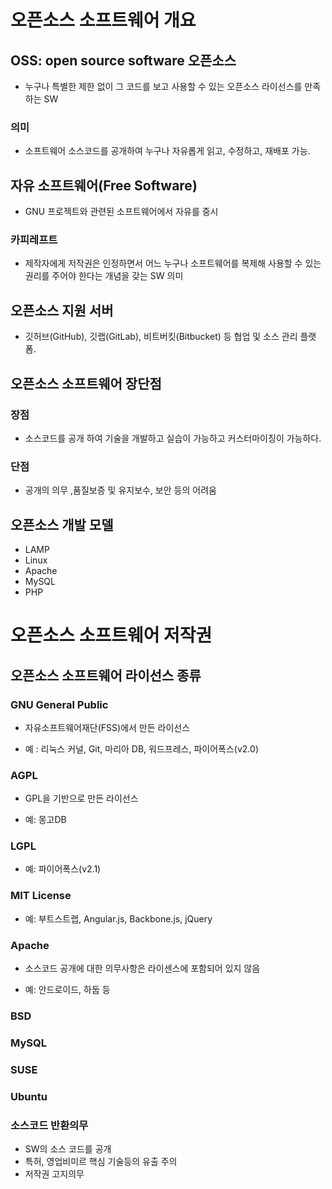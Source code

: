 # 오픈소스 소프트웨어 개요
 ## OSS: open source software 오픈소스
 - 누구나 특별한 제한 없이 그 코드를 보고 사용할 수 있는 오픈소스 라이선스를 만족하는 SW

### 의미
- 소프트웨어 소스코드를 공개하여 누구나 자유롭게 읽고, 수정하고, 재배포 가능.

## 자유 소프트웨어(Free Software) 
- GNU 프로젝트와 관련된 소프트웨어에서 자유를 중시
### 카피레프트
- 제작자에게 저작권은 인정하면서 어느 누구나 소프트웨어를 복제해 사용할 수 있는 권리를 주어야 한다는 개념을 갖는 SW 의미

## 오픈소스 지원 서버
- 깃허브(GitHub), 깃랩(GitLab), 비트버킷(Bitbucket) 등 협업 및 소스 관리 플랫폼.

## 오픈소스 소프트웨어 장단점

### 장점
- 소스코드를 공개 하여 기술을 개발하고 실습이 가능하고 커스터마이징이 가능하다.

### 단점
- 공개의 의무 ,품질보증 및 유지보수, 보안 등의 어려움

## 오픈소스 개발 모델
- LAMP
- Linux
- Apache
- MySQL
- PHP

# 오픈소스 소프트웨어 저작권

## 오픈소스 소프트웨어 라이선스 종류

### GNU General Public
- 자유소프트웨어재단(FSS)에서 만든 라이선스

- 예 : 리눅스 커널, Git, 마리아 DB, 워드프레스, 파이어폭스(v2.0)
### AGPL
- GPL을 기반으로 만든 라이선스

- 예: 몽고DB
### LGPL
- 예: 파이어폭스(v2.1)
### MIT License
- 예: 부트스트랩, Angular.js, Backbone.js, jQuery
### Apache
- 소스코드 공개에 대한 의무사항은 라이센스에 포함되어 있지 않음

- 예: 안드로이드, 하둡 등
### BSD
### MySQL
### SUSE
### Ubuntu

### 소스코드 반환의무
- SW의 소스 코드를 공개
- 특허, 영업비미르 핵심 기술등의 유출 주의
- 저작권 고지의무